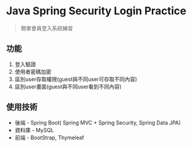 # Java Spring Security Login Practice
> 簡單會員登入系統練習

## 功能
1. 登入驗證
2. 使用者密碼加密
3. 區別user存取權限(guest與不同user可存取不同內容)
4. 區別user畫面(guest與不同user看到不同內容)

## 使用技術
- 後端 - Spring Boot( Spring MVC + Spring Security, Spring Data JPA)
- 資料庫 - MySQL
- 前端 - BootStrap, Thymeleaf
